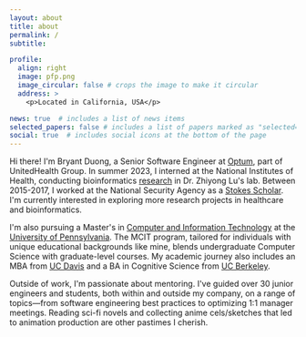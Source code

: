 ```yaml
---
layout: about
title: about
permalink: /
subtitle:

profile:
  align: right
  image: pfp.png
  image_circular: false # crops the image to make it circular
  address: >
    <p>Located in California, USA</p>

news: true  # includes a list of news items
selected_papers: false # includes a list of papers marked as "selected={true}"
social: true  # includes social icons at the bottom of the page
---
```


Hi there! I'm Bryant Duong, a Senior Software Engineer at [Optum](https://www.optum.com/), part of UnitedHealth Group. In summer 2023, I interned at the National Institutes of Health, conducting bioinformatics [research](https://bryantduong.github.io/projects/3_project/) in Dr. Zhiyong Lu's lab. Between 2015-2017, I worked at the National Security Agency as a [Stokes Scholar](https://federaljobs.net/blog/the-stokes-educational-scholarship-program-nsa/). I'm currently interested in exploring more research projects in healthcare and bioinformatics.

I'm also pursuing a Master's in [Computer and Information Technology](https://online.seas.upenn.edu/degrees/mcit-online/) at the [University of Pennsylvania](https://www.upenn.edu/). The MCIT program, tailored for individuals with unique educational backgrounds like mine, blends undergraduate Computer Science with graduate-level courses. My academic journey also includes an MBA from [UC Davis](https://gsm.ucdavis.edu/) and a BA in Cognitive Science from [UC Berkeley](https://cogsci.berkeley.edu/).

Outside of work, I'm passionate about mentoring. I've guided over 30 junior engineers and students, both within and outside my company, on a range of topics—from software engineering best practices to optimizing 1:1 manager meetings. Reading sci-fi novels and collecting anime cels/sketches that led to animation production are other pastimes I cherish.